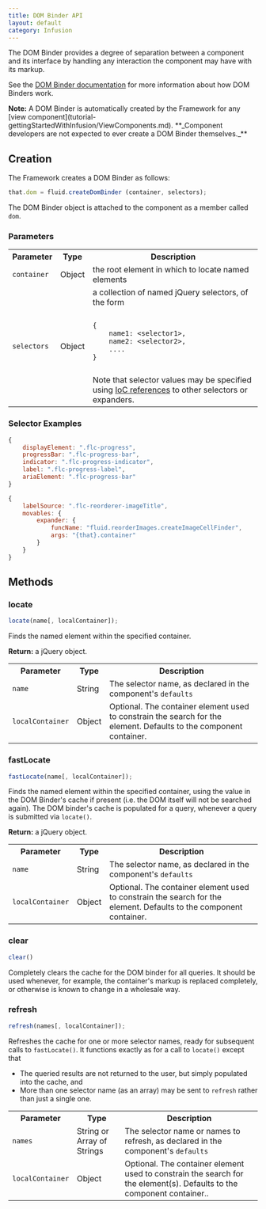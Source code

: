 ```yaml
---
title: DOM Binder API
layout: default
category: Infusion
---
```


The DOM Binder provides a degree of separation between a component and its interface by handling any interaction the component may have with its markup.

See the [DOM Binder documentation](DOMBinder.md) for more information about how DOM Binders work.

<div class="infusion-docs-note"><strong>Note:</strong> A DOM Binder is automatically created by the Framework for any [view component](tutorial-gettingStartedWithInfusion/ViewComponents.md).
**_Component developers are not expected to ever create a DOM Binder themselves._**</div>

## Creation ##

The Framework creates a DOM Binder as follows:

```javascript
that.dom = fluid.createDomBinder (container, selectors);
```

The DOM Binder object is attached to the component as a member called `dom`.

### Parameters ###

<table>
    <tr>
        <th>Parameter</th>
        <th>Type</th>
        <th>Description</th>
    </tr>
    <tr>
        <td><code>container</code></td>
        <td>Object</td>
        <td>the root element in which to locate named elements</td>
    </tr>
    <tr>
        <td><code>selectors</code></td>
        <td>Object</td>
        <td>a collection of named jQuery selectors, of the form
<pre>
<code>
{
    name1: &lt;selector1&gt;,
    name2: &lt;selector2&gt;,
    ....
}
</code>
</pre>
Note that selector values may be specified using <a href="IoCReferences.md">IoC references</a> to other selectors or expanders.
        </td>
    </tr>
</table>


### Selector Examples ###

```javascript
{
    displayElement: ".flc-progress",
    progressBar: ".flc-progress-bar",
    indicator: ".flc-progress-indicator",
    label: ".flc-progress-label",
    ariaElement: ".flc-progress-bar"
}
```

```javascript
{
    labelSource: ".flc-reorderer-imageTitle",
    movables: {
        expander: {
            funcName: "fluid.reorderImages.createImageCellFinder",
            args: "{that}.container"
        }
    }
}
```

## Methods ##

### locate ###

```javascript
locate(name[, localContainer]);
```

Finds the named element within the specified container.

**Return:** a jQuery object.

<table>
    <tr>
        <th>Parameter</th>
        <th>Type</th>
        <th>Description</th>
    </tr>
    <tr>
        <td><code>name</code></td>
        <td>String</td>
        <td>The selector name, as declared in the component's <code>defaults</code></td>
    </tr>
    <tr>
        <td><code>localContainer</code></td>
        <td>Object</td>
        <td>Optional. The container element used to constrain the search for the element. Defaults to the component container.
        </td>
    </tr>
</table>

### fastLocate ###

```javascript
fastLocate(name[, localContainer]);
```

Finds the named element within the specified container, using the value in the DOM Binder's cache if present (i.e. the DOM itself will not be searched again). The DOM binder's cache is populated for a query, whenever a query is submitted via `locate()`.

**Return:** a jQuery object.

<table>
    <tr>
        <th>Parameter</th>
        <th>Type</th>
        <th>Description</th>
    </tr>
    <tr>
        <td><code>name</code></td>
        <td>String</td>
        <td>The selector name, as declared in the component's <code>defaults</code></td>
    </tr>
    <tr>
        <td><code>localContainer</code></td>
        <td>Object</td>
        <td>Optional. The container element used to constrain the search for the element. Defaults to the component container.
        </td>
    </tr>
</table>

### clear ###
```javascript
clear()
```

Completely clears the cache for the DOM binder for all queries. It should be used whenever, for example, the container's markup is replaced completely, or otherwise is known to change in a wholesale way.

### refresh ###

```javascript
refresh(names[, localContainer]);
```

Refreshes the cache for one or more selector names, ready for subsequent calls to `fastLocate()`. It functions exactly as for a call to `locate()` except that

* The queried results are not returned to the user, but simply populated into the cache, and
* More than one selector name (as an array) may be sent to `refresh` rather than just a single one.

<table>
    <tr>
        <th>Parameter</th>
        <th>Type</th>
        <th>Description</th>
    </tr>
    <tr>
        <td><code>names</code></td>
        <td>String or Array of Strings</td>
        <td>The selector name or names to refresh, as declared in the component's <code>defaults</code></td>
    </tr>
    <tr>
        <td><code>localContainer</code></td>
        <td>Object</td>
        <td>Optional. The container element used to constrain the search for the element(s). Defaults to the component container..
        </td>
    </tr>
</table>
